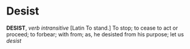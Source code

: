 # Desist

**DESIST**, _verb intransitive_ \[Latin To stand.\] To stop; to cease to act or proceed; to forbear; with from; as, he desisted from his purpose; let us _desist_